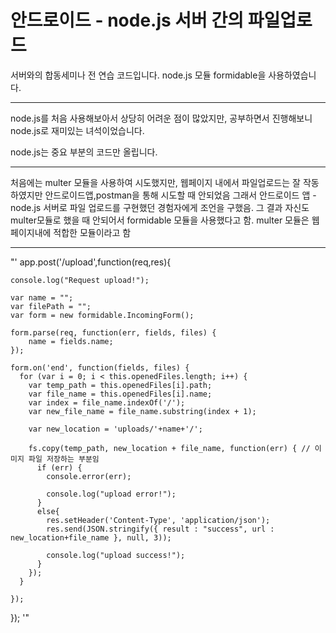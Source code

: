 # 안드로이드 - node.js 서버 간의 파일업로드 

서버와의 합동세미나 전 연습 코드입니다.
node.js 모듈 formidable을 사용하였습니다.

----

node.js를 처음 사용해보아서 상당히 어려운 점이 많았지만, 공부하면서 진행해보니 node.js로 재미있는 녀석이었습니다.

node.js는 중요 부분의 코드만 올립니다.

----

처음에는 multer 모듈을 사용하여 시도했지만, 웹페이지 내에서 파일업로드는 잘 작동하였지만 안드로이드앱,postman을 통해 시도할 때 안되었음
그래서 안드로이드 앱 - node.js 서버로 파일 업로드를 구현했던 경험자에게 조언을 구했음.
그 결과 자신도 multer모듈로 했을 때 안되어서 formidable 모듈을 사용했다고 함. 
multer 모듈은 웹페이지내에 적합한 모듈이라고 함

----
"'
app.post('/upload',function(req,res){ 

    console.log("Request upload!");

    var name = "";
    var filePath = "";
    var form = new formidable.IncomingForm();

    form.parse(req, function(err, fields, files) {
        name = fields.name;
    });

    form.on('end', function(fields, files) {
      for (var i = 0; i < this.openedFiles.length; i++) {
        var temp_path = this.openedFiles[i].path;
        var file_name = this.openedFiles[i].name;
        var index = file_name.indexOf('/'); 
        var new_file_name = file_name.substring(index + 1);
         
        var new_location = 'uploads/'+name+'/';

        fs.copy(temp_path, new_location + file_name, function(err) { // 이미지 파일 저장하는 부분임
          if (err) {
            console.error(err);

            console.log("upload error!");
          }
          else{      
            res.setHeader('Content-Type', 'application/json');
            res.send(JSON.stringify({ result : "success", url : new_location+file_name }, null, 3));

            console.log("upload success!");
          }
        });
      }

    });
});
'"
